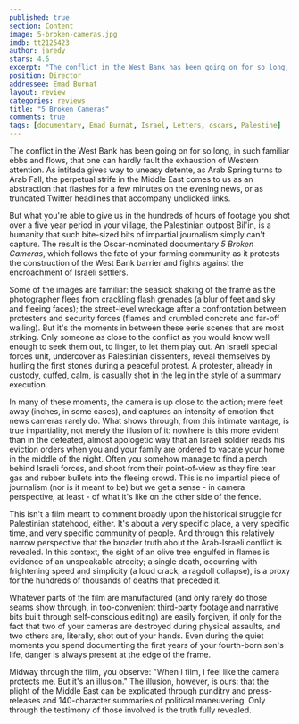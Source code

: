```yaml
---
published: true
section: Content
image: 5-broken-cameras.jpg
imdb: tt2125423
author: jaredy
stars: 4.5
excerpt: "The conflict in the West Bank has been going on for so long, in such familiar ebbs and flows, that one can hardly fault the exhaustion of Western attention. As intifada gives way to uneasy d&eacute;tente, as Arab Spring turns to Arab Fall,&nbsp; the perpetual strife in the Middle East comes to us as an abstraction that flashes for a few minutes on the evening news, or as truncated Twitter headlines that accompany unclicked links."
position: Director
addressee: Emad Burnat
layout: review
categories: reviews
title: "5 Broken Cameras"
comments: true
tags: [documentary, Emad Burnat, Israel, Letters, oscars, Palestine]
---
```

The conflict in the West Bank has been going on for so long, in such familiar ebbs and flows, that one can hardly fault the exhaustion of Western attention. As intifada gives way to uneasy detente, as Arab Spring turns to Arab Fall,  the perpetual strife in the Middle East comes to us as an abstraction that flashes for a few minutes on the evening news, or as truncated Twitter headlines that accompany unclicked links. 

But what you're able to give us in the hundreds of hours of footage you shot over a five year period in your village, the Palestinian outpost Bil'in, is a humanity that such bite-sized bits of impartial journalism simply can't capture. The result is the Oscar-nominated documentary _5 Broken Cameras_, which follows the fate of your farming community as it protests the construction of the West Bank barrier and fights against the encroachment of Israeli settlers. 

Some of the images are familiar: the seasick shaking of the frame as the photographer flees from crackling flash grenades (a blur of feet and sky and fleeing faces); the street-level wreckage after a confrontation between protesters and security forces (flames and crumbled concrete and far-off wailing). But it's the moments in between these eerie scenes that are most striking. Only someone as close to the conflict as you would know well enough to seek them out, to linger, to let them play out. An Israeli special forces unit, undercover as Palestinian dissenters, reveal themselves by hurling the first stones during a peaceful protest. A protester, already in custody, cuffed, calm, is casually shot in the leg in the style of a summary execution. 

In many of these moments, the camera is up close to the action; mere feet away (inches, in some cases), and captures an intensity of emotion that news cameras rarely do. What shows through, from this intimate vantage, is true impartiality, not merely the illusion of it: nowhere is this more evident than in the defeated, almost apologetic way that an Israeli soldier reads his eviction orders when you and your family are ordered to vacate your home in the middle of the night. Often you somehow manage to find a perch behind Israeli forces, and shoot from their point-of-view as they fire tear gas and rubber bullets into the fleeing crowd. This is no impartial piece of journalism (nor is it meant to be) but we get a sense - in camera perspective, at least - of what it's like on the other side of the fence. 

This isn't a film meant to comment broadly upon the historical struggle for Palestinian statehood, either. It's about a very specific place, a very specific time, and very specific community of people. And through this relatively narrow perspective that the broader truth about the Arab-Israeli conflict is revealed. In this context, the sight of an olive tree engulfed in flames is evidence of an unspeakable atrocity; a single death, occurring with frightening speed and simplicity (a loud crack, a ragdoll collapse), is a proxy for the hundreds of thousands of deaths that preceded it. 

Whatever parts of the film are manufactured (and only rarely do those seams show through, in too-convenient third-party footage and narrative bits built through self-conscious editing) are easily forgiven, if only for the fact that two of your cameras are destroyed during physical assaults, and two others are, literally, shot out of your hands. Even during the quiet moments you spend documenting the first years of your fourth-born son's life, danger is always present at the edge of the frame.

Midway through the film, you observe: "When I film, I feel like the camera protects me. But it's an illusion." The illusion, however, is ours: that the plight of the Middle East can be explicated through punditry and press-releases and 140-character summaries of political maneuvering. Only through the testimony of those involved is the truth fully revealed.

